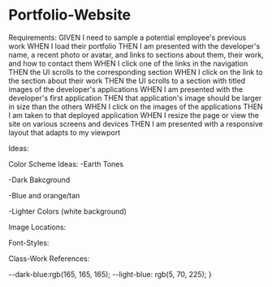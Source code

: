 # Portfolio-Website

Requirements:
GIVEN I need to sample a potential employee's previous work
WHEN I load their portfolio
THEN I am presented with the developer's name, a recent photo or avatar, and links to sections about them, their work, and how to contact them
WHEN I click one of the links in the navigation
THEN the UI scrolls to the corresponding section
WHEN I click on the link to the section about their work
THEN the UI scrolls to a section with titled images of the developer's applications
WHEN I am presented with the developer's first application
THEN that application's image should be larger in size than the others
WHEN I click on the images of the applications
THEN I am taken to that deployed application
WHEN I resize the page or view the site on various screens and devices
THEN I am presented with a responsive layout that adapts to my viewport


Ideas:

Color Scheme Ideas:
-Earth Tones

-Dark Bakcground

-Blue and orange/tan

-Lighter Colors (white background)

Image Locations:

Font-Styles:

Class-Work References: 

--dark-blue:rgb(165, 165, 165);
--light-blue: rgb(5, 70, 225);
}